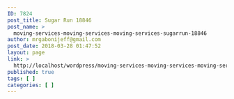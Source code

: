 ```yaml
---
ID: 7824
post_title: Sugar Run 18846
post_name: >
  moving-services-moving-services-moving-services-sugarrun-18846
author: mrgabonijeff@gmail.com
post_date: 2018-03-28 01:47:52
layout: page
link: >
  http://localhost/wordpress/moving-services-moving-services-moving-services-sugarrun-18846/
published: true
tags: [ ]
categories: [ ]
---
```

